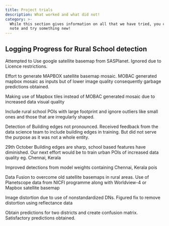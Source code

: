 ```yaml
---
title: Project trials
description: What worked and what did not!
category: >-
  While this section gives information on all that we have tried, you can take
  note and try something new!
---
```


## Logging Progress for Rural School detection

Attempted to Use google satellite basemap from SASPlanet. Ignored due to Licence restrictions.

Effort to generate MAPBOX satellite basemap mosaic. MOBAC generated mapbox mosaic as inputs but of lower image quality consequently garbage predictions obtained.

Making use of Mapbox tiles instead of MOBAC generated mosaic due to increased data visual quality

Include rural school POIs with large footprint and ignore outliers like small ones and those that are irregularly shaped.

<p>Detection of Building edges not pronounced. Received feedback from the data science team to include building edges in training. But did not serve the purpose as it was not a whole entity.</p>

29th October Building edges are sharp, school based features have diminished. Our next effort would be to train urban POIs of increased data quality eg. Chennai, Kerala

Improved detections from model weights containing Chennai, Kerala pois

Data Fusion to overcome old satellite basemaps in rural areas. Use of Planetscope data from NICFI programme along with Worldview-4 or Mapbox satellite basemap

Image distortion due to use of nonstandardized DNs. Figured fix to remove distortion using reflectance data

Obtain predictions for two districts and create confusion matrix. Satisfactory predictions obtained.



